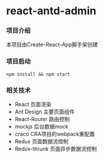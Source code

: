 # react-antd-admin

### 项目介绍

本项目由Create-React-App脚手架创建

### 项目启动

` npm install && npm start `

### 相关技术

- React 页面渲染
- Ant Design  主要页面组件
- React-Router  路由控制
- mockjs  后台数据mock
- craco  CRA项目的webpack重配置
- Redux  页面数据流控制
- Redux-thrunk  页面异步数据流控制